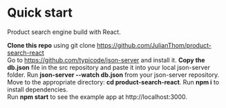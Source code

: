 # Quick start

Product search engine build with React.

**Clone this repo** using git clone https://github.com/JulianThom/product-search-react    
Go to https://github.com/typicode/json-server and install it.
**Copy the db.json** file in the src repository and paste it into your local json-server folder.
Run **json-server --watch db.json** from your json-server repository.
Move to the appropriate directory: **cd product-search-react**.
Run **npm i** to install dependencies.  
Run **npm start** to see the example app at http://localhost:3000.  
